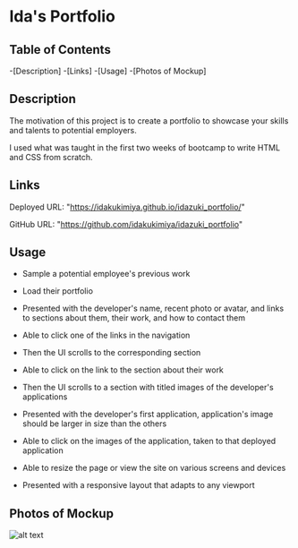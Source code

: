 # Ida's Portfolio

## Table of Contents

-[Description]
-[Links]
-[Usage]
-[Photos of Mockup]

## Description

The motivation of this project is to create a portfolio to showcase your skills and talents to potential employers.

I used what was taught in the first two weeks of bootcamp to write HTML and CSS from scratch.

## Links

Deployed URL: "https://idakukimiya.github.io/idazuki_portfolio/"

GitHub URL: "https://github.com/idakukimiya/idazuki_portfolio"

## Usage

* Sample a potential employee's previous work

* Load their portfolio

* Presented with the developer's name, recent photo or avatar, and links to sections about them, their work, and how to contact them

* Able to click one of the links in the navigation

* Then the UI scrolls to the corresponding section

* Able to click on the link to the section about their work

* Then the UI scrolls to a section with titled images of the developer's applications

* Presented with the developer's first application, application's image should be larger in size than the others

* Able to click on the images of the application, taken to that deployed application

* Able to resize the page or view the site on various screens and devices

* Presented with a responsive layout that adapts to any viewport

## Photos of Mockup

![alt text]()

